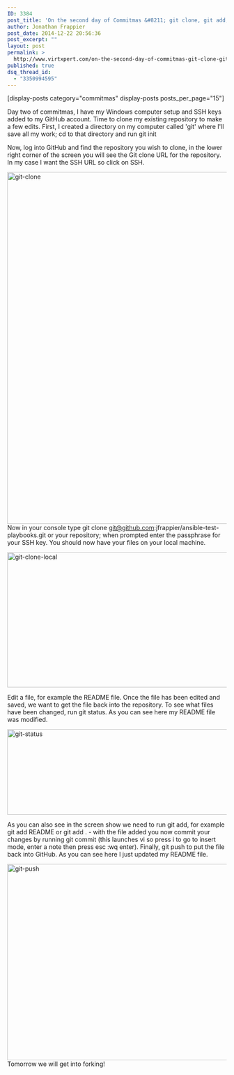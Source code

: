 ```yaml
---
ID: 3384
post_title: 'On the second day of Commitmas &#8211; git clone, git add, git commit, git push'
author: Jonathan Frappier
post_date: 2014-12-22 20:56:36
post_excerpt: ""
layout: post
permalink: >
  http://www.virtxpert.com/on-the-second-day-of-commitmas-git-clone-git-add-git-commit-git-push/
published: true
dsq_thread_id:
  - "3350994595"
---
```

[display-posts category="commitmas" display-posts posts_per_page="15"]

Day two of commitmas, I have my Windows computer setup and SSH keys added to my GitHub account. Time to clone my existing repository to make a few edits. First, I created a directory on my computer called 'git' where I'll save all my work; cd to that directory and run git init

Now, log into GitHub and find the repository you wish to clone, in the lower right corner of the screen you will see the Git clone URL for the repository. In my case I want the SSH URL so click on SSH.

<a href="http://www.virtxpert.com/wp-content/uploads/2014/12/git-clone.png"><img class="aligncenter size-full wp-image-3385" src="http://www.virtxpert.com/wp-content/uploads/2014/12/git-clone.png" alt="git-clone" width="1022" height="807" /></a>Now in your console type git clone git@github.com:jfrappier/ansible-test-playbooks.git or your repository; when prompted enter the passphrase for your SSH key. You should now have your files on your local machine.

<a href="http://www.virtxpert.com/wp-content/uploads/2014/12/git-clone-local.png"><img class="aligncenter size-full wp-image-3386" src="http://www.virtxpert.com/wp-content/uploads/2014/12/git-clone-local.png" alt="git-clone-local" width="672" height="310" /></a>

Edit a file, for example the README file. Once the file has been edited and saved, we want to get the file back into the repository. To see what files have been changed, run git status. As you can see here my README file was modified.

<a href="http://www.virtxpert.com/wp-content/uploads/2014/12/git-status.png"><img class="aligncenter size-full wp-image-3387" src="http://www.virtxpert.com/wp-content/uploads/2014/12/git-status.png" alt="git-status" width="672" height="196" /></a>

As you can also see in the screen show we need to run git add, for example git add README or git add . - with the file added you now commit your changes by running git commit (this launches vi so press i to go to insert mode, enter a note then press esc :wq enter). Finally, git push to put the file back into GitHub. As you can see here I just updated my README file.

<a href="http://www.virtxpert.com/wp-content/uploads/2014/12/git-push.png"><img class="aligncenter size-full wp-image-3388" src="http://www.virtxpert.com/wp-content/uploads/2014/12/git-push.png" alt="git-push" width="803" height="450" /></a>Tomorrow we will get into forking!